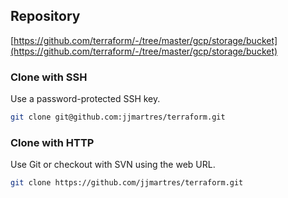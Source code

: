## Repository

[https://github.com/terraform/-/tree/master/gcp/storage/bucket](https://github.com/terraform/-/tree/master/gcp/storage/bucket)

### Clone with SSH
Use a password-protected SSH key.
```bash
git clone git@github.com:jjmartres/terraform.git
```

###  Clone with HTTP
Use Git or checkout with SVN using the web URL.
```bash
git clone https://github.com/jjmartres/terraform.git
```
